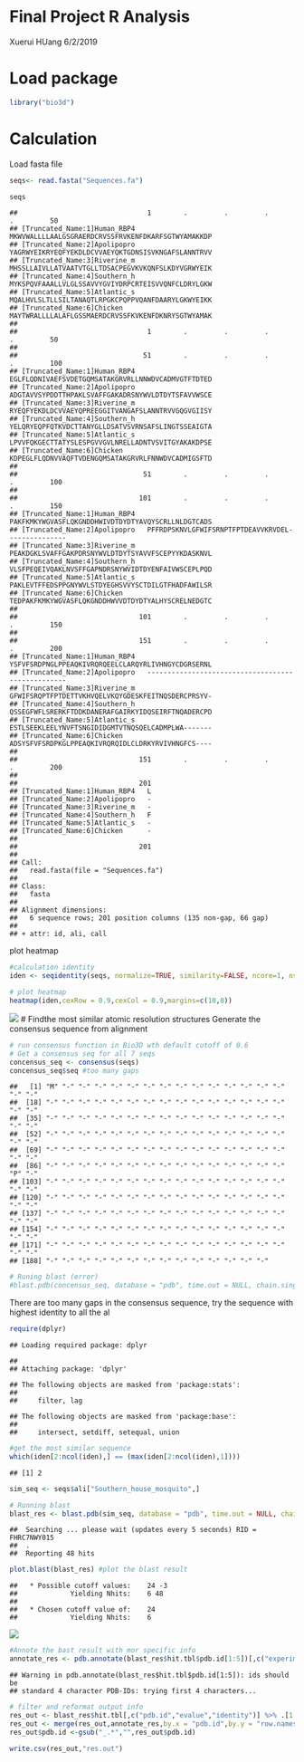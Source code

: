Final Project R Analysis
================
Xuerui HUang
6/2/2019

# Load package

``` r
library("bio3d")
```

# Calculation

Load fasta file

``` r
seqs<- read.fasta("Sequences.fa")

seqs
```

    ##                                1        .         .         .         .         50 
    ## [Truncated_Name:1]Human_RBP4   MKWVWALLLLAALGSGRAERDCRVSSFRVKENFDKARFSGTWYAMAKKDP
    ## [Truncated_Name:2]Apolipopro   YAGRWYEIKRYEQFYEKDLDCVVAEYQKTGDNSISVKNGAFSLANNTRVV
    ## [Truncated_Name:3]Riverine_m   MHSSLLAIVLLATVAATVTGLLTDSACPEGVKVKQNFSLKDYVGRWYEIK
    ## [Truncated_Name:4]Southern_h   MYKSPQVFAAALLVLGLSSAVVYGVIYDRPCRTEISVVQNFCLDRYLGKW
    ## [Truncated_Name:5]Atlantic_s   MQALHVLSLTLLSILTANAQTLRPGKCPQPPVQANFDAARYLGKWYEIKK
    ## [Truncated_Name:6]Chicken      MAYTWRALLLLALAFLGSSMAERDCRVSSFKVKENFDKNRYSGTWYAMAK
    ##                                                                                   
    ##                                1        .         .         .         .         50 
    ## 
    ##                               51        .         .         .         .         100 
    ## [Truncated_Name:1]Human_RBP4   EGLFLQDNIVAEFSVDETGQMSATAKGRVRLLNNWDVCADMVGTFTDTED
    ## [Truncated_Name:2]Apolipopro   ADGTAVVSYPDDTTHPAKLSVAFFGAKADRSNYWVLDTDYTSFAVVWSCE
    ## [Truncated_Name:3]Riverine_m   RYEQFYEKDLDCVVAEYQPREEGGITVANGAFSLANNTRVVGQGVGIISY
    ## [Truncated_Name:4]Southern_h   YELQRYEQPFQTKVDCTTANYGLLDSATVSVRNSAFSLINGTSSEAIGTA
    ## [Truncated_Name:5]Atlantic_s   LPVVFQKGECTTATYSLESPGVVGVLNRELLADNTVSVITGYAKAKDPSE
    ## [Truncated_Name:6]Chicken      KDPEGLFLQDNVVAQFTVDENGQMSATAKGRVRLFNNWDVCADMIGSFTD
    ##                                                                                   
    ##                               51        .         .         .         .         100 
    ## 
    ##                              101        .         .         .         .         150 
    ## [Truncated_Name:1]Human_RBP4   PAKFKMKYWGVASFLQKGNDDHWIVDTDYDTYAVQYSCRLLNLDGTCADS
    ## [Truncated_Name:2]Apolipopro   PFFRDPSKNVLGFWIFSRNPTFPTDEAVVKRVDEL---------------
    ## [Truncated_Name:3]Riverine_m   PEAKDGKLSVAFFGAKPDRSNYWVLDTDYTSYAVVFSCEPYYKDASKNVL
    ## [Truncated_Name:4]Southern_h   VLSFPEQEIVQAKLNVSFFGAPNDRSNYWVIDTDYENFAIVWSCEPLPQD
    ## [Truncated_Name:5]Atlantic_s   PAKLEVTFFEDSPPGNYWVLSTDYEGHSVVYSCTDILGTFHADFAWILSR
    ## [Truncated_Name:6]Chicken      TEDPAKFKMKYWGVASFLQKGNDDHWVVDTDYDTYALHYSCRELNEDGTC
    ##                                                                                   
    ##                              101        .         .         .         .         150 
    ## 
    ##                              151        .         .         .         .         200 
    ## [Truncated_Name:1]Human_RBP4   YSFVFSRDPNGLPPEAQKIVRQRQEELCLARQYRLIVHNGYCDGRSERNL
    ## [Truncated_Name:2]Apolipopro   --------------------------------------------------
    ## [Truncated_Name:3]Riverine_m   GFWIFSRQPTFPTDETTVKHVQELVKQYGDESKFEITNQSDERCPRSYV-
    ## [Truncated_Name:4]Southern_h   QSSEGFWFLSRERKFTDDKDANERAFGAIRKYIDQSEIRFTNQADERCPD
    ## [Truncated_Name:5]Atlantic_s   ESTLSEEKLEELYNVFTSNGIDIDGMTVTNQSQELCADMPLWA-------
    ## [Truncated_Name:6]Chicken      ADSYSFVFSRDPKGLPPEAQKIVRQRQIDLCLDRKYRVIVHNGFCS----
    ##                                                                                   
    ##                              151        .         .         .         .         200 
    ## 
    ##                              201 
    ## [Truncated_Name:1]Human_RBP4   L
    ## [Truncated_Name:2]Apolipopro   -
    ## [Truncated_Name:3]Riverine_m   -
    ## [Truncated_Name:4]Southern_h   F
    ## [Truncated_Name:5]Atlantic_s   -
    ## [Truncated_Name:6]Chicken      -
    ##                                  
    ##                              201 
    ## 
    ## Call:
    ##   read.fasta(file = "Sequences.fa")
    ## 
    ## Class:
    ##   fasta
    ## 
    ## Alignment dimensions:
    ##   6 sequence rows; 201 position columns (135 non-gap, 66 gap) 
    ## 
    ## + attr: id, ali, call

plot heatmap

``` r
#calculation identity
iden <- seqidentity(seqs, normalize=TRUE, similarity=FALSE, ncore=1, nseg.scale=1)

# plot heatmap
heatmap(iden,cexRow = 0.9,cexCol = 0.9,margins=c(10,8))
```

![](README_files/figure-gfm/unnamed-chunk-3-1.png)<!-- --> \# Findthe
most similar atomic resolution structures Generate the consensus
sequence from alignment

``` r
# run consensus function in Bio3D wth default cutoff of 0.6
# Get a consensus seq for all 7 seqs
concensus_seq <- consensus(seqs)
concensus_seq$seq #too many gaps
```

    ##   [1] "M" "-" "-" "-" "-" "-" "-" "-" "-" "-" "-" "-" "-" "-" "-" "-" "-"
    ##  [18] "-" "-" "-" "-" "-" "-" "-" "-" "-" "-" "-" "-" "-" "-" "-" "-" "-"
    ##  [35] "-" "-" "-" "-" "-" "-" "-" "-" "-" "-" "-" "-" "-" "-" "-" "-" "-"
    ##  [52] "-" "-" "-" "-" "-" "-" "-" "-" "-" "-" "-" "-" "-" "-" "-" "-" "-"
    ##  [69] "-" "-" "-" "-" "-" "-" "-" "-" "-" "-" "-" "-" "-" "-" "-" "-" "-"
    ##  [86] "-" "-" "-" "-" "-" "-" "-" "-" "-" "-" "-" "-" "-" "-" "-" "P" "-"
    ## [103] "-" "-" "-" "-" "-" "-" "-" "-" "-" "-" "-" "-" "-" "-" "-" "-" "-"
    ## [120] "-" "-" "-" "-" "-" "-" "-" "-" "-" "-" "-" "-" "-" "-" "-" "-" "-"
    ## [137] "-" "-" "-" "-" "-" "-" "-" "-" "-" "-" "-" "-" "-" "-" "-" "-" "-"
    ## [154] "-" "-" "-" "-" "-" "-" "-" "-" "-" "-" "-" "-" "-" "-" "-" "-" "-"
    ## [171] "-" "-" "-" "-" "-" "-" "-" "-" "-" "-" "-" "-" "-" "-" "-" "-" "-"
    ## [188] "-" "-" "-" "-" "-" "-" "-" "-" "-" "-" "-" "-" "-" "-"

``` r
# Runing blast (error)
#blast.pdb(concensus_seq, database = "pdb", time.out = NULL, chain.single=TRUE)
```

There are too many gaps in the consensus sequence, try the sequence with
highest identity to all the al

``` r
require(dplyr)
```

    ## Loading required package: dplyr

    ## 
    ## Attaching package: 'dplyr'

    ## The following objects are masked from 'package:stats':
    ## 
    ##     filter, lag

    ## The following objects are masked from 'package:base':
    ## 
    ##     intersect, setdiff, setequal, union

``` r
#get the most similar sequence
which(iden[2:ncol(iden),] == (max(iden[2:ncol(iden),1])))
```

    ## [1] 2

``` r
sim_seq <- seqs$ali["Southern_house_mosquito",]

# Running blast
blast_res <- blast.pdb(sim_seq, database = "pdb", time.out = NULL, chain.single=TRUE)
```

    ##  Searching ... please wait (updates every 5 seconds) RID = FHRC7NWY015 
    ##  .
    ##  Reporting 48 hits

``` r
plot.blast(blast_res) #plot the blast result 
```

    ##   * Possible cutoff values:    24 -3 
    ##             Yielding Nhits:    6 48 
    ## 
    ##   * Chosen cutoff value of:    24 
    ##             Yielding Nhits:    6

![](README_files/figure-gfm/unnamed-chunk-5-1.png)<!-- -->

``` r
#Annote the bast result with mor specific info
annotate_res <- pdb.annotate(blast_res$hit.tbl$pdb.id[1:5])[,c("experimentalTechnique","resolution","source","chainId")]
```

    ## Warning in pdb.annotate(blast_res$hit.tbl$pdb.id[1:5]): ids should be
    ## standard 4 character PDB-IDs: trying first 4 characters...

``` r
# filter and reformat output info
res_out <- blast_res$hit.tbl[,c("pdb.id","evalue","identity")] %>% .[1:5,]
res_out <- merge(res_out,annotate_res,by.x = "pdb.id",by.y = "row.names") %>% .[order(-.$identity),]
res_out$pdb.id <-gsub("_.*","",res_out$pdb.id)

write.csv(res_out,"res.out")
```
